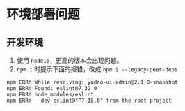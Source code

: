 # 环境部署问题

## 开发环境

1. 使用 `node16`，更高的版本会出现问题。
2. `npm i` 时提示下面的报错，改成 `npm i --legacy-peer-deps`

```
npm ERR! While resolving: yudao-ui-admin@2.1.0-snapshot
npm ERR! Found: eslint@7.32.0
npm ERR! node_modules/eslint
npm ERR!   dev eslint@"^7.15.0" from the root project
```